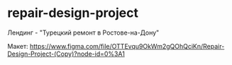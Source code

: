 # repair-design-project
Лендинг - "Турецкий ремонт в Ростове-на-Дону"

Макет: https://www.figma.com/file/OTTEvqu9OkWm2gQOhQciKn/Repair-Design-Project-(Copy)?node-id=0%3A1
